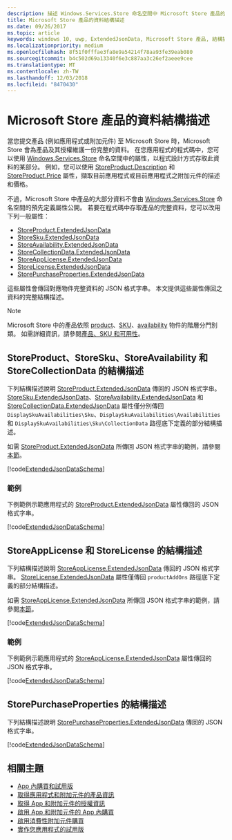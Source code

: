 ```yaml
---
description: 描述 Windows.Services.Store 命名空間中 Microsoft Store 產品的延伸 JSON 資料結構描述。
title: Microsoft Store 產品的資料結構描述
ms.date: 09/26/2017
ms.topic: article
keywords: windows 10, uwp, ExtendedJsonData, Microsoft Store 產品, 結構描述
ms.localizationpriority: medium
ms.openlocfilehash: 8f51f0fffae3fa8e9a54214f78aa93fe39eab080
ms.sourcegitcommit: b4c502d69a13340f6e3c887aa3c26ef2aeee9cee
ms.translationtype: MT
ms.contentlocale: zh-TW
ms.lasthandoff: 12/03/2018
ms.locfileid: "8470430"
---
```

# <a name="data-schemas-for-store-products"></a>Microsoft Store 產品的資料結構描述

當您提交產品 (例如應用程式或附加元件) 至 Microsoft Store 時，Microsoft Store 會為產品及其授權維護一份完整的資料。 在您應用程式的程式碼中，您可以使用 [Windows.Services.Store](https://msdn.microsoft.com/library/windows/apps/windows.services.store.aspx) 命名空間中的屬性，以程式設計方式存取此資料的某部分。 例如，您可以使用 [StoreProduct.Description](https://docs.microsoft.com/uwp/api/windows.services.store.storeproduct.Description) 和 [StoreProduct.Price](https://docs.microsoft.com/uwp/api/windows.services.store.storeproduct.Price) 屬性，擷取目前應用程式或目前應用程式之附加元件的描述和價格。

不過，Microsoft Store 中產品的大部分資料不會由 [Windows.Services.Store](https://msdn.microsoft.com/library/windows/apps/windows.services.store.aspx) 命名空間的預先定義屬性公開。 若要在程式碼中存取產品的完整資料，您可以改用下列一般屬性：

* [StoreProduct.ExtendedJsonData](https://docs.microsoft.com/uwp/api/windows.services.store.storeproduct.ExtendedJsonData)
* [StoreSku.ExtendedJsonData](https://docs.microsoft.com/uwp/api/windows.services.store.storesku.ExtendedJsonData)
* [StoreAvailability.ExtendedJsonData](https://docs.microsoft.com/uwp/api/windows.services.store.storeavailability.ExtendedJsonData)
*   [StoreCollectionData.ExtendedJsonData](https://docs.microsoft.com/uwp/api/windows.services.store.storecollectiondata.ExtendedJsonData)
*   [StoreAppLicense.ExtendedJsonData](https://docs.microsoft.com/uwp/api/windows.services.store.storeapplicense.ExtendedJsonData)
* [StoreLicense.ExtendedJsonData](https://docs.microsoft.com/uwp/api/windows.services.store.storelicense.ExtendedJsonData)
*   [StorePurchaseProperties.ExtendedJsonData](https://docs.microsoft.com/uwp/api/windows.services.store.storepurchaseproperties.ExtendedJsonData)

這些屬性會傳回對應物件完整資料的 JSON 格式字串。 本文提供這些屬性傳回之資料的完整結構描述。

> [!NOTE]
> Microsoft Store 中的產品依照 [product](https://docs.microsoft.com/uwp/api/windows.services.store.storeproduct)、[SKU](https://docs.microsoft.com/uwp/api/windows.services.store.storesku)、[availability](https://docs.microsoft.com/uwp/api/windows.services.store.storeavailability) 物件的階層分門別類。 如需詳細資訊，請參閱[產品、SKU 和可用性](in-app-purchases-and-trials.md#products-skus)。

## <a name="schema-for-storeproduct-storesku-storeavailability-and-storecollectiondata"></a>StoreProduct、StoreSku、StoreAvailability 和 StoreCollectionData 的結構描述

下列結構描述說明 [StoreProduct.ExtendedJsonData](https://docs.microsoft.com/uwp/api/windows.services.store.storeproduct.ExtendedJsonData) 傳回的 JSON 格式字串。 [StoreSku.ExtendedJsonData](https://docs.microsoft.com/uwp/api/windows.services.store.storesku.ExtendedJsonData)、[StoreAvailability.ExtendedJsonData](https://docs.microsoft.com/uwp/api/windows.services.store.storeavailability.ExtendedJsonData) 和 [StoreCollectionData.ExtendedJsonData](https://docs.microsoft.com/uwp/api/windows.services.store.storecollectiondata.ExtendedJsonData) 屬性僅分別傳回 ```DisplaySkuAvailabilities\Sku```、```DisplaySkuAvailabilities\Availabilities``` 和 ```DisplaySkuAvailabilities\Sku\CollectionData``` 路徑底下定義的部分結構描述。

如需 [StoreProduct.ExtendedJsonData](https://docs.microsoft.com/uwp/api/windows.services.store.storeproduct.ExtendedJsonData) 所傳回 JSON 格式字串的範例，請參閱[本節](#product-example)。

[!code[ExtendedJsonDataSchema](./code/InAppPurchasesAndLicenses_RS1/json/StoreProduct.ExtendedJsonData.json#L1-L729)]

<span id="product-example" />

### <a name="example"></a>範例

下例範例示範應用程式的 [StoreProduct.ExtendedJsonData](https://docs.microsoft.com/uwp/api/windows.services.store.storeproduct.ExtendedJsonData) 屬性傳回的 JSON 格式字串。

[!code[ExtendedJsonDataSchema](./code/InAppPurchasesAndLicenses_RS1/json/StoreProduct.ExtendedJsonDataExample.json#L1-L268)]

## <a name="schema-for-storeapplicense-and-storelicense"></a>StoreAppLicense 和 StoreLicense 的結構描述

下列結構描述說明 [StoreAppLicense.ExtendedJsonData](https://docs.microsoft.com/uwp/api/windows.services.store.storeapplicense.ExtendedJsonData) 傳回的 JSON 格式字串。 [StoreLicense.ExtendedJsonData](https://docs.microsoft.com/uwp/api/windows.services.store.storelicense.ExtendedJsonData) 屬性僅傳回 ```productAddOns``` 路徑底下定義的部分結構描述。

如需 [StoreAppLicense.ExtendedJsonData](https://docs.microsoft.com/uwp/api/windows.services.store.storeapplicense.ExtendedJsonData) 所傳回 JSON 格式字串的範例，請參閱[本節](#license-example)。

[!code[ExtendedJsonDataSchema](./code/InAppPurchasesAndLicenses_RS1/json/StoreAppLicense.ExtendedJsonData.json#L1-L80)]

<span id="license-example" />

### <a name="example"></a>範例

下例範例示範應用程式的 [StoreAppLicense.ExtendedJsonData](https://docs.microsoft.com/uwp/api/windows.services.store.storeapplicense.ExtendedJsonData) 屬性傳回的 JSON 格式字串。

[!code[ExtendedJsonDataSchema](./code/InAppPurchasesAndLicenses_RS1/json/StoreAppLicense.ExtendedJsonDataExample.json#L1-L28)]

## <a name="schema-for-storepurchaseproperties"></a>StorePurchaseProperties 的結構描述

下列結構描述說明 [StorePurchaseProperties.ExtendedJsonData](https://docs.microsoft.com/uwp/api/windows.services.store.storepurchaseproperties.ExtendedJsonData) 傳回的 JSON 格式字串。

[!code[ExtendedJsonDataSchema](./code/InAppPurchasesAndLicenses_RS1/json/StorePurchaseProperties.ExtendedJsonData.json#L1-L12)]

## <a name="related-topics"></a>相關主題

* [App 內購買和試用版](in-app-purchases-and-trials.md)
* [取得應用程式和附加元件的產品資訊](get-product-info-for-apps-and-add-ons.md)
* [取得 App 和附加元件的授權資訊](get-license-info-for-apps-and-add-ons.md)
* [啟用 App 和附加元件的 App 內購買](enable-in-app-purchases-of-apps-and-add-ons.md)
* [啟用消費性附加元件購買](enable-consumable-add-on-purchases.md)
* [實作您應用程式的試用版](implement-a-trial-version-of-your-app.md)
